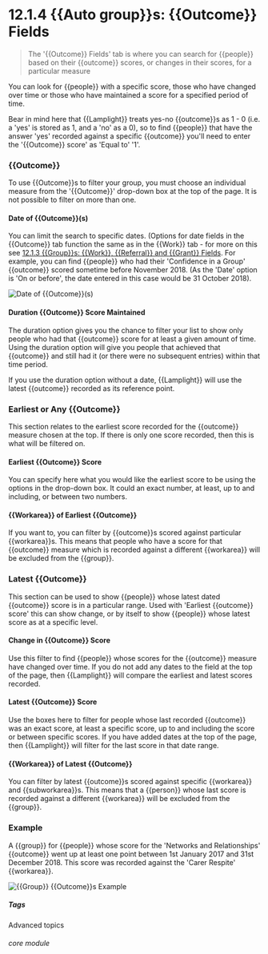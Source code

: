 # 12.1.4  <i class="fa fa-users"></i> {{Auto group}}s: {{Outcome}} Fields

> The '{{Outcome}} Fields' tab is where you can search for {{people}} based on their {{outcome}} scores, or changes in their scores, for a particular measure



You can look for {{people}} with a specific score, those who have changed over time or those who have maintained a score for a specified period of time. 

Bear in mind here that {{Lamplight}} treats yes-no {{outcome}}s as 1 - 0 (i.e. a 'yes' is stored as 1, and a 'no' as a 0), so to find {{people}} that have the answer 'yes' recorded against a specific {{outcome}} you'll need to enter the '{{Outcome}} score' as 'Equal to' '1'. 

### {{Outcome}}

To use {{Outcome}}s to filter your group, you must choose an individual measure from the '{{Outcome}}' drop-down box at the top of the page.  It is not possible to filter on more than one.

#### Date of {{Outcome}}(s)

You can limit the search to specific dates. (Options for date fields in the {{Outcome}} tab function the same as in the {{Work}} tab - for more on this see [12.1.3 {{Group}}s: {{Work}}, {{Referral}} and {{Grant}} Fields](/help/index/p/12.1.3). 
For example, you can find {{people}} who had their 'Confidence in a Group' {{outcome}} scored sometime before November 2018. (As the 'Date' option is 'On or before', the date entered in this case would be 31 October 2018).

![Date of {{Outcome}}(s)](11.1.4a.png)

#### Duration {{Outcome}} Score Maintained

The duration option gives you the chance to filter your list to show only people who had that {{outcome}} score for at least a given amount of time. Using the duration option will give you people that achieved that {{outcome}} and still had it (or there were no subsequent entries) within that time period. 

If you use the duration option without a date, {{Lamplight}} will use the latest {{outcome}} recorded as its reference point.


### Earliest or Any {{Outcome}}

This section relates to the earliest score recorded for the {{outcome}} measure chosen at the top. If there is only one score recorded, then this is what will be filtered on.

#### Earliest {{Outcome}} Score

You can specify here what you would like the earliest score to be using the options in the drop-down box. It could an exact number, at least, up to and including, or between two numbers.

#### {{Workarea}} of Earliest {{Outcome}}

If you want to, you can filter by {{outcome}}s scored against particular {{workarea}}s. This means that people who have a score for that {{outcome}} measure which is recorded against a different {{workarea}} will be excluded from the {{group}}.

### Latest {{Outcome}}

This section can be used to show {{people}} whose latest dated {{outcome}} score is in a particular range.  Used with 'Earliest {{outcome}} score' this can show change, or by itself to show {{people}} whose latest score as at a specific level.

#### Change in {{Outcome}} Score

Use this filter to find {{people}} whose scores for the {{outcome}} measure have changed over time. If you do not add any dates to the field at the top of the page, then {{Lamplight}} will compare the earliest and latest scores recorded.

#### Latest {{Outcome}} Score

Use the boxes here to filter for people whose last recorded {{outcome}} was an exact score, at least a specific score, up to and including the score or between specific scores. If you have added dates at the top of the page, then {{Lamplight}} will filter for the last score in that date range.

#### {{Workarea}} of Latest {{Outcome}}

You can filter by latest {{outcome}}s scored against specific {{workarea}} and {{subworkarea}}s. This means that a {{person}} whose last score is recorded against a different {{workarea}} will be excluded from the {{group}}.


### Example

A {{group}} for {{people}} whose score for the 'Networks and Relationships' {{outcome}} went up at least one point between 1st January 2017 and 31st December 2018. This score was recorded against the 'Carer Respite' {{workarea}}.

![{{Group}} {{Outcome}}s Example](11.1.4b.png)


##### Tags
Advanced topics

###### core module
